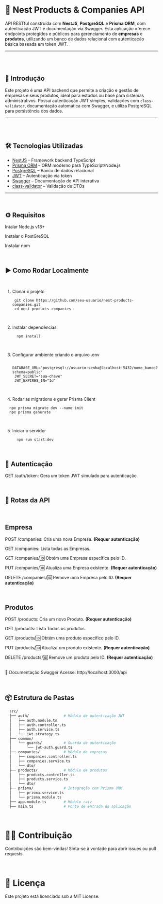 # 🚀 Nest Products & Companies API

API RESTful construída com **NestJS**, **PostgreSQL** e **Prisma ORM**, com autenticação JWT e documentação via Swagger. Esta aplicação oferece endpoints protegidos e públicos para gerenciamento de **empresas** e **produtos**, utilizando um banco de dados relacional com autenticação básica baseada em token JWT.

---

<br/>


<br/>

## 📘 Introdução

Este projeto é uma API backend que permite a criação e gestão de empresas e seus produtos, ideal para estudos ou base para sistemas administrativos. Possui autenticação JWT simples, validações com `class-validator`, documentação automática com Swagger, e utiliza PostgreSQL  para persistência dos dados.

---

<br/>

<br/>

## 🛠️ Tecnologias Utilizadas

- [NestJS](https://nestjs.com/) – Framework backend TypeScript
- [Prisma ORM](https://www.prisma.io/) – ORM moderno para TypeScript/Node.js
- [PostgreSQL](https://www.postgresql.org/) – Banco de dados relacional
- [JWT](https://jwt.io/) – Autenticação via token
- [Swagger](https://swagger.io/) – Documentação de API interativa
- [class-validator](https://github.com/typestack/class-validator) – Validação de DTOs

---

<br/>

## ⚙️ Requisitos

  Intalar Node.js v18+
  
  Instalar o PostGreSQL
  
  Instalar npm

<br/>

## ▶️ Como Rodar Localmente


<br/>

1. Clonar o projeto

   ```
    git clone https://github.com/seu-usuario/nest-products-companies.git
    cd nest-products-companies

   ```
   
<br/>
   
2. Instalar dependências

   ```
     npm install
   ```


<br/>

3. Configurar ambiente criando o arquivo .env

   ```
    DATABASE_URL="postgresql://usuario:senha@localhost:5432/nome_banco?schema=public"
    JWT_SECRET="sua-chave"
    JWT_EXPIRES_IN="1d"

   ```

   
<br/>

4. Rodar as migrations e gerar Prisma Client

  ```
    npx prisma migrate dev --name init
    npx prisma generate
  ```


<br/>

5. Iniciar o servidor

   ```
     npm run start:dev

   ```

<br/>

## 🔐 Autenticação
  
  GET /auth/token: Gera um token JWT simulado para autenticação.

<br/>

## 📌 Rotas da API

<br/>

  ## Empresa
  
  POST /companies: Cria uma nova Empresa. <strong>(Requer autenticação)</strong>

  GET /companies: Lista todas as Empresas.

  GET /companies/:id: Obtém uma Empresa específica pelo ID.

  PUT /companies/:id: Atualiza uma Enpresa existente. <strong>(Requer autenticação)</strong>

  DELETE /companies/:id: Remove uma Empresa pelo ID. <strong>(Requer autenticação)</strong>

<br/>

## Produtos

  POST /products: Cria um novo Produto. <strong>(Requer autenticação)</strong>

  GET /products: Lista Todos os produtos.

  GET /products/:id: Obtém uma produto específico pelo ID.

  PUT /products/:id: Atualiza um produto existente. <strong>(Requer autenticação)</strong>

  DELETE /products/:id: Remove um produto pelo ID. <strong>(Requer autenticação)</strong>
<br/><br/>


📑 Documentação Swagger
Acesse: http://localhost:3000/api


<br/>

## 📦 Estrutura de Pastas

```bash
  src/
  ├── auth/                # Módulo de autenticação JWT
  │   ├── auth.module.ts
  │   ├── auth.controller.ts
  │   ├── auth.service.ts
  │   └── jwt.strategy.ts
  ├── common/
  │   └── guards/          # Guarda de autenticação
  │       └── jwt-auth.guard.ts
  ├── companies/           # Módulo de empresas
  │   ├── companies.controller.ts
  │   ├── companies.service.ts
  │   └── dto/
  ├── products/            # Módulo de produtos
  │   ├── products.controller.ts
  │   ├── products.service.ts
  │   └── dto/
  ├── prisma/              # Integração com Prisma ORM
  │   ├── prisma.service.ts
  │   └── prisma.module.ts
  ├── app.module.ts        # Módulo raiz
  ├── main.ts              # Ponto de entrada da aplicação
```

<br/>

# 🧑‍💻 Contribuição
Contribuições são bem-vindas! Sinta-se à vontade para abrir issues ou pull requests.

<br/>

# 📄 Licença
Este projeto está licenciado sob a MIT License.
